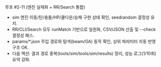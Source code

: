 루프 #2-11 (엔진 실제화 + RR/Search 통합)
- sim 엔진 이동/탄/충돌/HP/쿨다운/승패 구현 상태 확인, seedrandom 결정성 유지.
- RR/CLI/Search 모두 runMatch 기반으로 일원화, CSV/JSON 산출 및 --check 결정성 패스.
- params/*.json 주입 경로와 탐색(beam/GA) 동작 확인, 상위 파라미터 자동 반영 구조 OK.
- 다음 액션: 결과 경로 중복(tools/sim/tools/sim/results) 정리, 성능 로그(1/10회) 요약 강화.

